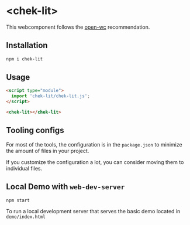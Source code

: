 # \<chek-lit>

This webcomponent follows the [open-wc](https://github.com/open-wc/open-wc) recommendation.

## Installation

```bash
npm i chek-lit
```

## Usage

```html
<script type="module">
  import 'chek-lit/chek-lit.js';
</script>

<chek-lit></chek-lit>
```



## Tooling configs

For most of the tools, the configuration is in the `package.json` to minimize the amount of files in your project.

If you customize the configuration a lot, you can consider moving them to individual files.

## Local Demo with `web-dev-server`

```bash
npm start
```

To run a local development server that serves the basic demo located in `demo/index.html`
